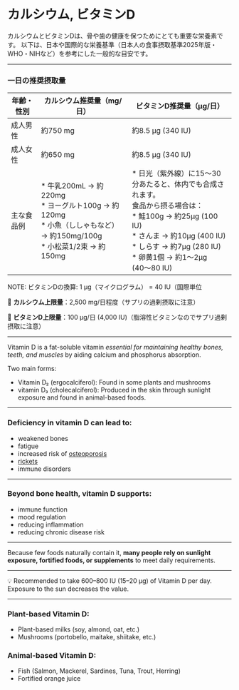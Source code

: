 <h1>カルシウム, ビタミンD</h1>

カルシウムとビタミンDは、骨や歯の健康を保つためにとても重要な栄養素です。
以下は、日本や国際的な栄養基準（日本人の食事摂取基準2025年版・WHO・NIHなど）を参考にした一般的な目安です。

---
### 一日の推奨摂取量

| 年齢・性別        | カルシウム推奨量（mg/日）| ビタミンD推奨量（μg/日）
| ------------ | ----------- | -----------
| 成人男性 | 約750 mg     | 約8.5 μg (340 IU)
| 成人女性 | 約650 mg     | 約8.5 μg (340 IU)
| 主な食品例 | * 牛乳200mL → 約220mg<br/>* ヨーグルト100g → 約120mg<br/>* 小魚（ししゃもなど） → 約150mg/100g<br/>* 小松菜1/2束 → 約150mg | * 日光（紫外線）に15〜30分あたると、体内でも合成されます。<br/>食品から摂る場合は：<br/>* 鮭100g → 約25μg (100 IU)<br/>* さんま → 約10μg (400 IU)<br/>* しらす → 約7μg (280 IU)<br/>* 卵黄1個 → 約1〜2μg (40〜80 IU)

NOTE: ビタミンDの換算: 1 μg（マイクログラム） = 40 IU（国際単位

🔸 **カルシウム上限量**：2,500 mg/日程度（サプリの過剰摂取に注意）

🔸 **ビタミンD上限量**：100 μg/日 (4,000 IU)（脂溶性ビタミンなのでサプリ過剰摂取に注意）

---
Vitamin D is a fat-soluble vitamin _essential for maintaining healthy bones, teeth, and muscles_ by aiding calcium and phosphorus absorption.

Two main forms:

* Vitamin D₂ (ergocalciferol): Found in some plants and mushrooms
* vitamin D₃ (cholecalciferol): Produced in the skin through sunlight exposure and found in animal-based foods.

---
<h3>Deficiency in vitamin D can lead to:</h3>

* weakened bones
* fatigue
* increased risk of [osteoporosis](https://www.mayoclinic.org/diseases-conditions/osteoporosis/symptoms-causes/syc-20351968)
* [rickets](https://my.clevelandclinic.org/health/diseases/22459-rickets)
* immune disorders

---
<h3>Beyond bone health, vitamin D supports:</h3>

* immune function
* mood regulation
* reducing inflammation
* reducing chronic disease risk

---
Because few foods naturally contain it, **many people rely on sunlight exposure, fortified foods, or supplements** to meet daily requirements.

---
💡 Recommended to take 600–800 IU (15–20 µg) of Vitamin D per day. Exposure to the sun decreases the value.

---
<h3>Plant-based Vitamin D:</h3>

* Plant-based milks (soy, almond, oat, etc.)
* Mushrooms (portobello, maitake, shiitake, etc.)

<h3>Animal-based Vitamin D:</h3>

* Fish (Salmon, Mackerel, Sardines, Tuna, Trout, Herring)
* Fortified orange juice
